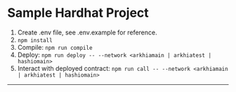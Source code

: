 # Sample Hardhat Project

1. Create .env file, see .env.example for reference.
2. `npm install`
3. Compile: `npm run compile`
4. Deploy: `npm run deploy -- --network <arkhiamain | arkhiatest | hashiomain>`
5. Interact with deployed contract: `npm run call -- --network <arkhiamain | arkhiatest | hashiomain>`

---
